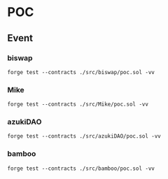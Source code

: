 # POC

## Event

### biswap

```shell
forge test --contracts ./src/biswap/poc.sol -vv
```

### Mike

```shell
forge test --contracts ./src/Mike/poc.sol -vv
```

### azukiDAO

```shell
forge test --contracts ./src/azukiDAO/poc.sol -vv
```

### bamboo

```shell
forge test --contracts ./src/bamboo/poc.sol -vv
```

